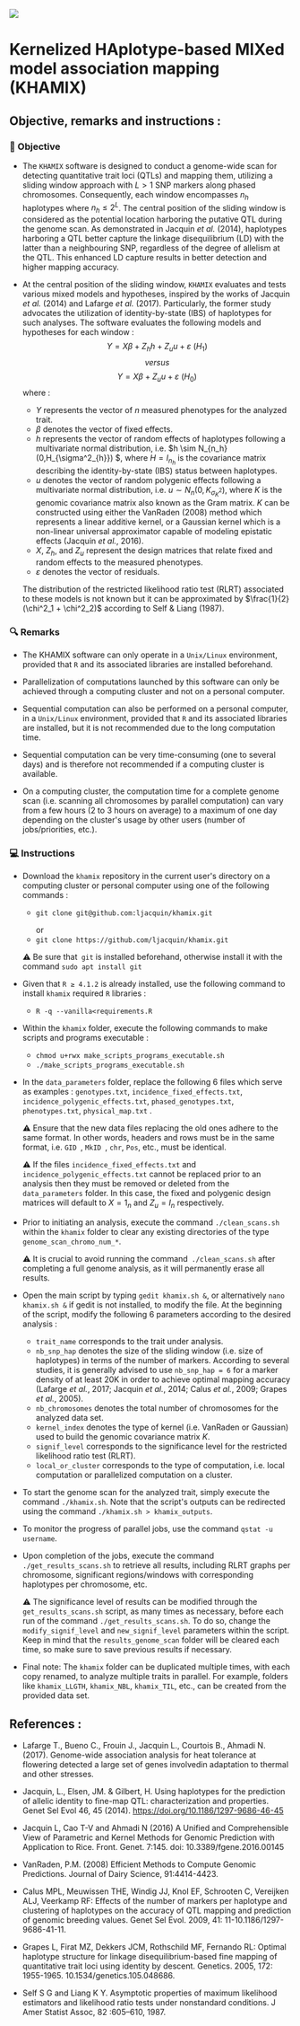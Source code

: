 [<img src="img/khamix.png"/>]()

# Kernelized HAplotype-based MIXed model association mapping (KHAMIX) 

## Objective, remarks and instructions :

### 🎯 Objective

* The ```KHAMIX``` software is designed to conduct a genome-wide scan for detecting quantitative trait loci (QTLs) and mapping them, utilizing a sliding window approach with $L > 1$ SNP markers along phased chromosomes. Consequently, each window encompasses $n_h$ haplotypes where $n_h \leq 2^L$. The central position of the sliding window is considered as the potential location harboring the putative QTL during the genome scan. As demonstrated in Jacquin $\textit{et al.}$ (2014), haplotypes harboring a QTL better capture the linkage disequilibrium (LD) with the latter than a neighbouring SNP, regardless of the degree of allelism at the QTL. This enhanced LD capture results in better detection and higher mapping accuracy.

* At the central position of the sliding window, ```KHAMIX``` evaluates and tests various mixed models and hypotheses, inspired by the works of Jacquin $\textit{et al.}$ (2014) and Lafarge $\textit{et al.}$ (2017). Particularly, the former study advocates the utilization of identity-by-state (IBS) of haplotypes for such analyses.  The software evaluates the following models and hypotheses for each window :
$$Y = X\beta + Z_hh+ Z_uu + \varepsilon \ (H_1)$$ 
$$versus$$
$$Y = X\beta + Z_uu + \varepsilon \ (H_0)$$
where :
  * $Y$ represents the vector of $n$ measured phenotypes for the analyzed trait.
  * $\beta$ denotes the vector of fixed effects.
  * $h$ represents the vector of random effects of haplotypes following a multivariate normal distribution, i.e. $h \sim N_{n_h}(0,H_{\sigma^2_{h}}) $, where $H=I_{n_h}$ is the covariance matrix describing the identity-by-state (IBS) status between haplotypes.
  * $u$ denotes the vector of random polygenic effects following a multivariate normal distribution, i.e. $u \sim N_{n}(0,K_{\sigma^2_{K}})$, where $K$ is the genomic covariance matrix also known as the Gram matrix. $K$ can be constructed using either the VanRaden (2008) method which represents a linear additive kernel, or a Gaussian kernel which is a non-linear universal approximator capable of modeling epistatic effects (Jacquin $\textit{et al.}$, 2016).
  * $X$, $Z_h$, and $Z_u$ represent the design matrices that relate fixed and random effects to the measured phenotypes.
  * $\varepsilon$ denotes the vector of residuals.
  <p> </p>

  The distribution of the restricted likelihood ratio test (RLRT) associated to these models is not known but it can be approximated by $\frac{1}{2}(\chi^2_1 + \chi^2_2)$ according to Self & Liang (1987).

### 🔍 Remarks 

* The KHAMIX software can only operate in a ```Unix/Linux``` environment, provided that ```R``` and its associated libraries are installed beforehand.

* Parallelization of computations launched by this software can only be achieved through a computing cluster and not on a personal computer.

* Sequential computation can also be performed on a personal computer, in a ```Unix/Linux``` environment, provided that ```R``` and its associated libraries are installed, but it is not recommended due to the long computation time.

* Sequential computation can be very time-consuming (one to several days) and is therefore not recommended if a computing cluster is available.

* On a computing cluster, the computation time for a complete genome scan (i.e. scanning all chromosomes by parallel computation) can vary from a few hours (2 to 3 hours on average) to a maximum of one day depending on the cluster's usage by other users (number of jobs/priorities, etc.).

### 💻 Instructions

* Download the ```khamix``` repository in the current user's directory on a computing cluster or personal computer using one of the following commands :

  *  ```git clone git@github.com:ljacquin/khamix.git``` <p> </p>
    or
  * ```git clone https://github.com/ljacquin/khamix.git``` 
  <p> </p>
  
  ⚠️ Be sure that``` git``` is installed beforehand, otherwise install it with the command ```sudo apt install git```
  <p> </p>

* Given that ```R ≥ 4.1.2``` is already installed, use the following command to install ```khamix``` required ```R``` libraries : 

  * ```R -q --vanilla<requirements.R```
  <p> </p>

* Within the ```khamix``` folder, execute the following commands to make scripts and programs executable :

  *  ```chmod u+rwx make_scripts_programs_executable.sh```
  *  ```./make_scripts_programs_executable.sh```
  <p> </p>

* In the ```data_parameters``` folder, replace the following 6 files which serve as examples : ```genotypes.txt```, ```incidence_fixed_effects.txt```,
 ```incidence_polygenic_effects.txt```, ```phased_genotypes.txt```, ```phenotypes.txt```, ```physical_map.txt``` .

    ⚠️ Ensure that the new data files replacing the old ones adhere to the same format. In other words, headers and rows must be in the same format, i.e. ```GID ```, ```MkID ```,	 ```chr```,  ```Pos```, etc., must be identical.
    
    ⚠️ If the files ```incidence_fixed_effects.txt``` and ```incidence_polygenic_effects.txt``` cannot be replaced prior to an analysis then they must be removed or deleted from the ```data_parameters``` folder. In this case, the fixed and polygenic design matrices will default to $X=1_n$ and $Z_u=I_n$ respectively.

* Prior to initiating an analysis, execute the command ```./clean_scans.sh``` within the ```khamix``` folder to clear any existing directories of the type ```genome_scan_chromo_num_*```.

    ⚠️ It is crucial to avoid running the command``` ./clean_scans.sh``` after completing a full genome analysis, as it will permanently erase all results.

* Open the main script by typing ```gedit khamix.sh &```, or alternatively ```nano khamix.sh &``` if gedit is not installed, to modify the file. At the beginning of the script, modify the following 6 parameters according to the desired analysis :

  * ```trait_name``` corresponds to the trait under analysis.
  * ```nb_snp_hap``` denotes the size of the sliding window (i.e. size of haplotypes) in terms of the number of markers. According to several studies, it is generally advised to use ```nb_snp_hap = 6``` for a marker density of at least 20K in order to achieve optimal mapping accuracy (Lafarge $\textit{et al.}$, 2017; Jacquin $\textit{et al.}$, 2014; Calus $\textit{et al.}$, 2009; Grapes $\textit{et al.}$, 2005). 
  * ```nb_chromosomes``` denotes the total number of chromosomes for the analyzed data set.
  * ```kernel_index``` denotes the type of kernel (i.e. VanRaden or Gaussian) used to build the genomic covariance matrix $K$. 
  * ```signif_level``` corresponds to the significance level for the restricted likelihood ratio test (RLRT).
  * ```local_or_cluster``` corresponds to the type of computation, i.e. local computation or parallelized computation on a cluster.
  <p> </p>
  
* To start the genome scan for the analyzed trait, simply execute the command ```./khamix.sh```. Note that the script's outputs can be redirected using the command ```./khamix.sh > khamix_outputs```.

* To monitor the progress of parallel jobs, use the command ```qstat -u username```.

* Upon completion of the jobs, execute the command ```./get_results_scans.sh``` to retrieve all results, including RLRT graphs per chromosome, significant regions/windows with corresponding haplotypes per chromosome, etc.

  ⚠️ The significance level of results can be modified through the ```get_results_scans.sh``` script, as many times as necessary, before each run of the command ```./get_results_scans.sh```. To do so, change the ```modify_signif_level``` and ```new_signif_level``` parameters within the script. Keep in mind that the ```results_genome_scan``` folder will be cleared each time, so make sure to save previous results if necessary.

* Final note: The ```khamix``` folder can be duplicated multiple times, with each copy renamed, to analyze multiple traits in parallel. For example, folders like ```khamix_LLGTH```, ```khamix_NBL```, ```khamix_TIL```, etc., can be created from the provided data set.

## References :

* Lafarge T., Bueno C., Frouin J., Jacquin L., Courtois B., Ahmadi N. (2017). Genome-wide association analysis for heat tolerance at flowering
detected a large set of genes involvedin adaptation to thermal and other stresses.

* Jacquin, L., Elsen, JM. & Gilbert, H. Using haplotypes for the prediction of allelic identity to fine-map QTL: characterization and properties. Genet Sel Evol 46, 45 (2014). https://doi.org/10.1186/1297-9686-46-45

* Jacquin L, Cao T-V and Ahmadi N (2016) A Unified and Comprehensible View of Parametric and Kernel Methods for Genomic Prediction with Application to Rice. Front. Genet. 7:145. doi: 10.3389/fgene.2016.00145

* VanRaden, P.M. (2008) Efficient Methods to Compute Genomic Predictions. Journal of Dairy Science, 91:4414-4423. 

* Calus MPL, Meuwissen THE, Windig JJ, Knol EF, Schrooten C, Vereijken ALJ, Veerkamp RF: Effects of the number of markers per haplotype and clustering of haplotypes on the accuracy of QTL mapping and prediction of genomic breeding values. Genet Sel Evol. 2009, 41: 11-10.1186/1297-9686-41-11.

* Grapes L, Firat MZ, Dekkers JCM, Rothschild MF, Fernando RL: Optimal haplotype structure for linkage disequilibrium-based fine mapping of quantitative trait loci using identity by descent. Genetics. 2005, 172: 1955-1965. 10.1534/genetics.105.048686.

* Self S G and Liang K Y. Asymptotic properties of maximum likelihood estimators and likelihood ratio tests under nonstandard conditions. J Amer Statist Assoc, 82 :605–610, 1987.





